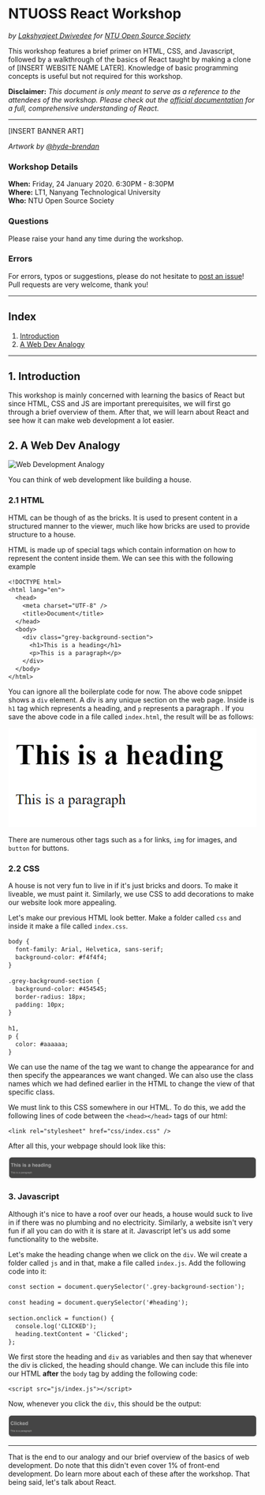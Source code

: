 # NTUOSS React Workshop

_by [Lakshyajeet Dwivedee](https://laksh22.github.io) for [NTU Open Source Society](https://github.com/ntuoss)_

This workshop features a brief primer on HTML, CSS, and Javascript, followed by a walkthrough of the basics of React taught by making a clone of [INSERT WEBSITE NAME LATER]. Knowledge of basic programming concepts is useful but not required for this workshop.

**Disclaimer:** _This document is only meant to serve as a reference to the attendees of the workshop. Please check out the [official documentation](https://reactjs.org/docs/getting-started.html) for a full, comprehensive understanding of React._

---

[INSERT BANNER ART]

_Artwork by [@hyde-brendan](https://github.com/hyde-brendan)_

### Workshop Details

**When:** Friday, 24 January 2020. 6:30PM - 8:30PM  
**Where:** LT1, Nanyang Technological University  
**Who:** NTU Open Source Society

### Questions

Please raise your hand any time during the workshop.

### Errors

For errors, typos or suggestions, please do not hesitate to [post an issue](https://github.com/laksh22/NTUOSS-ReactWorkshop/issues/new)! Pull requests are very welcome, thank you!

---

## Index

1. [Introduction](#intro)
2. [A Web Dev Analogy](#analogy)

---

<a id="intro"></a>

## 1. Introduction

This workshop is mainly concerned with learning the basics of React but since HTML, CSS and JS are important prerequisites, we will first go through a brief overview of them. After that, we will learn about React and see how it can make web development a lot easier.

<a id="analogy"></a>

## 2. A Web Dev Analogy

![Web Development Analogy](https://i.imgur.com/EQcnfBx.jpg)

You can think of web development like building a house.

### 2.1 HTML

HTML can be though of as the bricks. It is used to present content in a structured manner to the viewer, much like how bricks are used to provide structure to a house.

HTML is made up of special tags which contain information on how to represent the content inside them. We can see this with the following example

```
<!DOCTYPE html>
<html lang="en">
  <head>
    <meta charset="UTF-8" />
    <title>Document</title>
  </head>
  <body>
    <div class="grey-background-section">
      <h1>This is a heading</h1>
      <p>This is a paragraph</p>
    </div>
  </body>
</html>
```

You can ignore all the boilerplate code for now. The above code snippet shows a `div` element. A div is any unique section on the web page. Inside is `h1` tag which represents a heading, and `p` represents a paragraph . If you save the above code in a file called `index.html`, the result will be as follows:

![HTML](./images/html_1.png)

There are numerous other tags such as `a` for links, `img` for images, and `button` for buttons.

### 2.2 CSS

A house is not very fun to live in if it's just bricks and doors. To make it liveable, we must paint it. Similarly, we use CSS to add decorations to make our website look more appealing.

Let's make our previous HTML look better. Make a folder called `css` and inside it make a file called `index.css`.

```
body {
  font-family: Arial, Helvetica, sans-serif;
  background-color: #f4f4f4;
}

.grey-background-section {
  background-color: #454545;
  border-radius: 18px;
  padding: 10px;
}

h1,
p {
  color: #aaaaaa;
}
```

We can use the name of the tag we want to change the appearance for and then specify the appearances we want changed. We can also use the class names which we had defined earlier in the HTML to change the view of that specific class.

We must link to this CSS somewhere in our HTML. To do this, we add the following lines of code between the `<head></head>` tags of our html:

```
<link rel="stylesheet" href="css/index.css" />
```

After all this, your webpage should look like this:

![CSS](./images/css_1.png)

### 3. Javascript

Although it's nice to have a roof over our heads, a house would suck to live in if there was no plumbing and no electricity. Similarly, a website isn't very fun if all you can do with it is stare at it. Javascript let's us add some functionality to the website.

Let's make the heading change when we click on the `div`. We wil create a folder called `js` and in that, make a file called `index.js`. Add the following code into it:

```
const section = document.querySelector('.grey-background-section');

const heading = document.querySelector('#heading');

section.onclick = function() {
  console.log('CLICKED');
  heading.textContent = 'Clicked';
};
```

We first store the heading and `div` as variables and then say that whenever the div is clicked, the heading should change. We can include this file into our HTML **after** the `body` tag by adding the following code:

```
<script src="js/index.js"></script>
```

Now, whenever you click the `div`, this should be the output:

![JS](./images/js_1.png)

---

That is the end to our analogy and our brief overview of the basics of web development. Do note that this didn't even cover 1% of front-end development. Do learn more about each of these after the workshop. That being said, let's talk about React.
